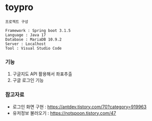 # toypro

```
프로젝트 구성

Framework : Spring boot 3.1.5
Language : Java 17
Database : MariaDB 10.9.2
Server : Localhost
Tool : Visual Studio Code
```

### 기능
1. 구글지도 API 활용해서 좌표추출
2. 구글 로그인 기능

### 참고자료
* 로그인 화면 구현 : <https://antdev.tistory.com/70?category=919963>
* 유저정보 불러오기 : <https://notspoon.tistory.com/47>
